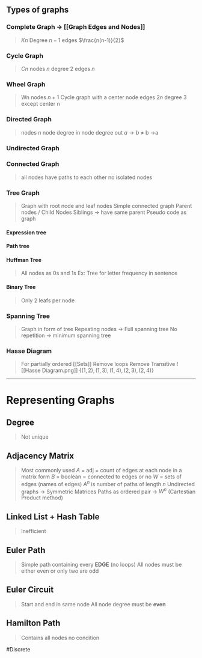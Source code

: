 ## Types of graphs
### Complete Graph $\rightarrow$ [[Graph Edges and Nodes]]
>$Kn$
>Degree $n-1$
>edges $\frac{n(n-1)}{2}$ 

### Cycle Graph
>$Cn$
>nodes $n$
>degree 2
>edges $n$


### Wheel Graph
>Wn
>nodes $n+1$
>Cycle graph with a center node
>edges $2n$
>degree 3 except center n
 
### Directed Graph
>nodes $n$
>node degree in 
>node degree out
>$a \rightarrow b$ $\ne$ b ->a
### Undirected Graph
### Connected Graph
>all nodes have paths to each other
>no isolated nodes

### Tree Graph
>Graph with root node and leaf nodes
>Simple connected graph
>Parent nodes / Child Nodes
>Siblings $\rightarrow$ have same parent
>Pseudo code as graph
#### Expression tree
#### Path tree 
#### Huffman Tree
>All nodes as 0s and 1s
>Ex: Tree for letter frequency in sentence
#### Binary Tree
>Only 2 leafs per node

### Spanning Tree
> Graph in form of tree
> Repeating nodes $\rightarrow$ Full spanning tree
> No repetition $\rightarrow$ minimum spanning tree
### Hasse Diagram
> For partially ordered [[Sets]]
> Remove loops 
> Remove Transitive
> ![[Hasse Diagram.png]]
> $\{ (1,2) , (1,3) , (1,4) , (2,3) , (2,4) \}$

----
# Representing Graphs
## Degree
>Not unique
## Adjacency Matrix
>Most commonly used
>$A$ = adj = count of edges at each node in a matrix form
>$B$ = boolean = connected to edges or no
>$W$ = sets of edges (names of edges)
>$A^n$ is number of paths of length $n$
>Undirected graphs $\rightarrow$ Symmetric Matrices
>Paths as ordered pair $\rightarrow$ $W^n$ (Cartestian Product method)
## Linked List + Hash Table 
>Inefficient
## Euler Path
>Simple path containing every **EDGE** (no loops)
>All nodes must be either even or only two are odd

## Euler Circuit
>Start and end in same node
>All node degree must be **even**

## Hamilton Path
>Contains all nodes
>no condition

#Discrete